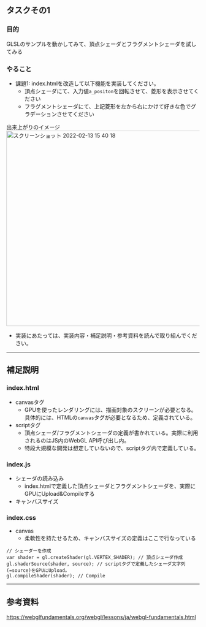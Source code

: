 ## タスクその1
### 目的
GLSLのサンプルを動かしてみて、頂点シェーダとフラグメントシェーダを試してみる

### やること

- 課題1: index.htmlを改造して以下機能を実装してください。
  - 頂点シェーダにて、入力値`a_positon`を回転させて、菱形を表示させてください
  - フラグメントシェーダにて、上記菱形を左から右にかけて好きな色でグラデーションさせてください

出来上がりのイメージ
<img width="510" alt="スクリーンショット 2022-02-13 15 40 18" src="https://user-images.githubusercontent.com/2268153/153742237-476d636f-1df1-4628-96b5-e382c55803e8.png">

* 実装にあたっては、実装内容・補足説明・参考資料を読んで取り組んでください。

---

## 補足説明
### index.html
- canvasタグ
  - GPUを使ったレンダリングには、描画対象のスクリーンが必要となる。具体的には、HTMLの`canvas`タグが必要となるため、定義されている。
- scriptタグ
  - 頂点シェーダ/フラグメントシェーダの定義が書かれている。実際に利用されるのはJS内のWebGL API呼び出し内。
  - 特段大規模な開発は想定していないので、scriptタグ内で定義している。

### index.js
- シェーダの読み込み
  - index.htmlで定義した頂点シェーダとフラグメントシェーダを、実際にGPUにUpload&Compileする
- キャンバスサイズ

### index.css
- canvas
  - 柔軟性を持たせるため、キャンバスサイズの定義はここで行なっている


```JS
// シェーダーを作成
var shader = gl.createShader(gl.VERTEX_SHADER); // 頂点シェーダ作成
gl.shaderSource(shader, source); // scriptタグで定義したシェーダ文字列(=source)をGPUにUpload。
gl.compileShader(shader); // Compile
```

---

## 参考資料
https://webglfundamentals.org/webgl/lessons/ja/webgl-fundamentals.html
